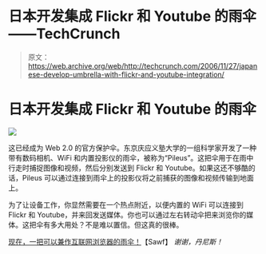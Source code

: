 # 日本开发集成 Flickr 和 Youtube 的雨伞——TechCrunch

> 原文：<https://web.archive.org/web/http://techcrunch.com/2006/11/27/japanese-develop-umbrella-with-flickr-and-youtube-integration/>

# 日本开发集成 Flickr 和 Youtube 的雨伞

![](img/4f38613d58c1e378d54d0526c722ddfa.png)

这已经成为 Web 2.0 的官方保护伞。东京庆应义塾大学的一组科学家开发了一种带有数码相机、WiFi 和内置投影仪的雨伞，被称为“Pileus”。这把伞用于在雨中行走时捕捉图像和视频，然后分别发送到 Flickr 和 Youtube。如果这还不够酷的话，Pileus 可以通过连接到雨伞上的投影仪将之前捕获的图像和视频传输到地面上。

为了让设备工作，你显然需要在一个热点附近，以便内置的 WiFi 可以连接到 Flickr 和 Youtube，并来回发送媒体。你也可以通过左右转动伞把来浏览你的媒体。这把伞有多大用处？不是难以置信。但这真的很棒。

[现在，一把可以兼作互联网浏览器的雨伞！](https://web.archive.org/web/20210302005725/http://news.sawf.org/Tech/28536.aspx)【Sawf】
*谢谢，丹尼斯！*